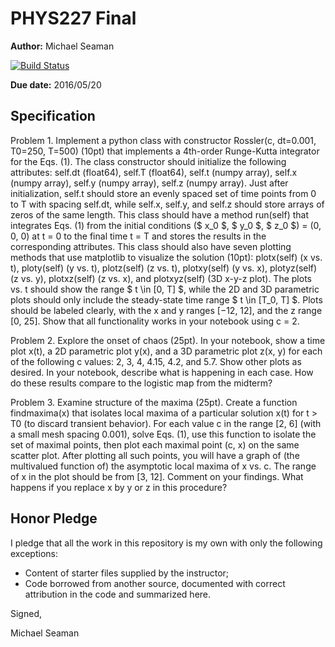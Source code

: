 # PHYS227 Final

**Author:** Michael Seaman

[![Build Status](https://travis-ci.org/seama107/phys227-final.svg?branch=master)](https://travis-ci.org/seama107/phys227-final)

**Due date:** 2016/05/20

## Specification

Problem 1. Implement a python class with constructor Rossler(c, dt=0.001, T0=250, T=500) (10pt)
that implements a 4th-order Runge-Kutta integrator for the Eqs. (1). The class constructor should initialize
the following attributes: self.dt (float64), self.T (float64), self.t (numpy array), self.x (numpy array),
self.y (numpy array), self.z (numpy array). Just after initialization, self.t should store an evenly spaced
set of time points from 0 to T with spacing self.dt, while self.x, self.y, and self.z should store arrays
of zeros of the same length. This class should have a method run(self) that integrates Eqs. (1) from
the initial conditions ($ x_0 $, $ y_0 $, $ z_0 $) = (0, 0, 0) at t = 0 to the final time t = T and stores the results in the
corresponding attributes. This class should also have seven plotting methods that use matplotlib to visualize
the solution (10pt): plotx(self) (x vs. t), ploty(self) (y vs. t), plotz(self) (z vs. t), plotxy(self)
(y vs. x), plotyz(self) (z vs. y), plotxz(self) (z vs. x), and plotxyz(self) (3D x-y-z plot). The
plots vs. t should show the range $ t \in [0, T] $, while the 2D and 3D parametric plots should only include the
steady-state time range $ t \in [T_0, T] $. Plots should be labeled clearly, with the x and y ranges [−12, 12], and
the z range [0, 25]. Show that all functionality works in your notebook using c = 2.

Problem 2. Explore the onset of chaos (25pt). In your notebook, show a time plot x(t), a 2D parametric
plot y(x), and a 3D parametric plot z(x, y) for each of the following c values: 2, 3, 4, 4.15, 4.2, and 5.7. Show
other plots as desired. In your notebook, describe what is happening in each case. How do these results
compare to the logistic map from the midterm?

Problem 3. Examine structure of the maxima (25pt). Create a function findmaxima(x) that isolates local
maxima of a particular solution x(t) for t > T0 (to discard transient behavior). For each value c in the
range [2, 6] (with a small mesh spacing 0.001), solve Eqs. (1), use this function to isolate the set of maximal
points, then plot each maximal point (c, x) on the same scatter plot. After plotting all such points, you will
have a graph of (the multivalued function of) the asymptotic local maxima of x vs. c. The range of x in
the plot should be from [3, 12]. Comment on your findings. What happens if you replace x by y or z in this
procedure?



## Honor Pledge

I pledge that all the work in this repository is my own with only the following exceptions:

* Content of starter files supplied by the instructor;
* Code borrowed from another source, documented with correct attribution in the code and summarized here.

Signed,

Michael Seaman